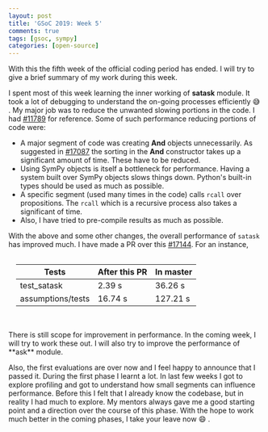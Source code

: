 ```yaml
---
layout: post
title: 'GSoC 2019: Week 5'
comments: true
tags: [gsoc, sympy]
categories: [open-source]
---
```

With this the fifth week of the official coding period has ended. I will try to give a brief summary of my work during this week.

I spent most of this week learning the inner working of **satask** module. It took a lot of debugging to understand the on-going processes efficiently 😅 . My major job was to reduce the unwanted slowing portions in the code. I had  [#11789](https://github.com/sympy/sympy/pull/11789) for reference. Some of such performance reducing portions of code were:
* A major segment of code was creating **And** objects unnecessarily. As suggested in [#17087](https://github.com/sympy/sympy/issues/17087) the sorting in the **And** constructor takes up a significant amount of time. These have to be reduced.
* Using SymPy objects is itself a bottleneck for performance. Having a system built over SymPy objects slows things down. Python's built-in types should be used as much as possible.
* A specific segment (used many times in the code) calls `rcall` over propositions. The `rcall` which is a recursive process also takes a significant of time.
* Also, I have tried to pre-compile results as much as possible.

With the above and some other changes, the overall performance of `satask` has improved much. I have made a PR over this [#17144](https://github.com/sympy/sympy/pull/17144). For an instance,
<table style="padding:15px;">
    <thead>
        <th>Tests</th>
        <th>After this PR</th>
        <th>In master</th>
    </thead>
    <tbody>
        <tr>
            <td>test_satask</td>
            <td>2.39 s</td>
            <td>36.26 s</td>
        </tr>
        <tr>
            <td>assumptions/tests</td>
            <td>16.74 s</td>
            <td>127.21 s</td>
        </tr>
    </tbody>
</table>
<br />
There is still scope for improvement in performance. In the coming week, I will try to work these out. I will also try to improve the performance of **ask** module.

Also, the first evaluations are over now and I feel happy to announce that I passed it. During the first phase I learnt a lot. In last few weeks I got to explore profiling and got to understand how small segments can influence performance. Before this I felt that I already know the codebase, but in reality I had much to explore. My mentors always gave me a good starting point and a direction over the course of this phase. With the hope to work much better in the coming phases, I take your leave now 😄 .
